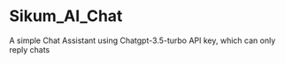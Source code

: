 # Sikum_AI_Chat
 A simple  Chat Assistant using Chatgpt-3.5-turbo API key, which can only reply chats 
